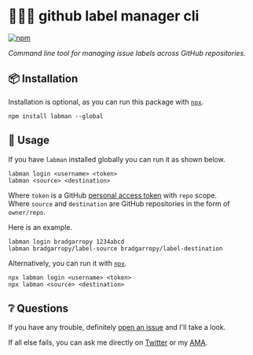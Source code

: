 # 👨🏼‍🔬 github label manager cli

<a href="https://www.npmjs.com/package/labman">
    <img alt="npm" src="https://img.shields.io/npm/v/labman.svg?color=FB3B49&style=flat-square">
</a>

_Command line tool for managing issue labels across GitHub repositories._

## 📦 Installation

Installation is optional, as you can run this package with [`npx`][npx].

```
npm install labman --global
```

## 🥑 Usage

If you have `labman` installed globally you can run it as shown below.

```
labman login <username> <token>
labman <source> <destination>
```

Where `token` is a GitHub [personal access token][token] with `repo` scope.  
Where `source` and `destination` are GitHub repositories in the form of `owner/repo`.

Here is an example.

```
labman login bradgarropy 1234abcd
labman bradgarropy/label-source bradgarropy/label-destination
```

Alternatively, you can run it with [`npx`][npx].

```
npx labman login <username> <token>
npx labman <source> <destination>
```

## ❔ Questions

If you have any trouble, definitely [open an issue][issue] and I'll take a look.

If all else fails, you can ask me directly on [Twitter][twitter] or my [AMA][ama].

[npx]: https://www.npmjs.com/package/npx
[token]: https://help.github.com/en/github/authenticating-to-github/creating-a-personal-access-token-for-the-command-line
[issue]: https://github.com/bradgarropy/labman-cli/issues
[twitter]: https://twitter.com/bradgarropy
[ama]: https://github.com/bradgarropy/ama
